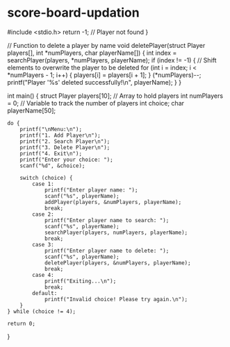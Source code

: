 # score-board-updation
#include <stdio.h>
    return -1; // Player not found
}

// Function to delete a player by name
void deletePlayer(struct Player players[], int *numPlayers, char playerName[]) {
    int index = searchPlayer(players, *numPlayers, playerName);
    if (index != -1) {
        // Shift elements to overwrite the player to be deleted
        for (int i = index; i < *numPlayers - 1; i++) {
            players[i] = players[i + 1];
        }
        (*numPlayers)--;
        printf("Player '%s' deleted successfully!\n", playerName);
    }
}

int main() {
    struct Player players[10]; // Array to hold players
    int numPlayers = 0; // Variable to track the number of players
    int choice;
    char playerName[50];

    do {
        printf("\nMenu:\n");
        printf("1. Add Player\n");
        printf("2. Search Player\n");
        printf("3. Delete Player\n");
        printf("4. Exit\n");
        printf("Enter your choice: ");
        scanf("%d", &choice);

        switch (choice) {
            case 1:
                printf("Enter player name: ");
                scanf("%s", playerName);
                addPlayer(players, &numPlayers, playerName);
                break;
            case 2:
                printf("Enter player name to search: ");
                scanf("%s", playerName);
                searchPlayer(players, numPlayers, playerName);
                break;
            case 3:
                printf("Enter player name to delete: ");
                scanf("%s", playerName);
                deletePlayer(players, &numPlayers, playerName);
                break;
            case 4:
                printf("Exiting...\n");
                break;
            default:
                printf("Invalid choice! Please try again.\n");
        }
    } while (choice != 4);

    return 0;
}
